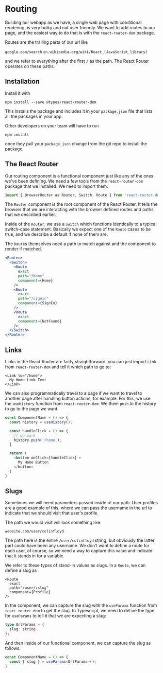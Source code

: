 # Routing

Building our webapp as we have, a single web page with conditional rendering, is very bulky and not user friendly. We want to add routes to our page, and the easiest way to do that is with the `react-router-dom` package.

Routes are the trailing parts of our url like

`google.com/search`
`en.wikipedia.org/wiki/React_(JavaScript_library)`

and we refer to everything after the first `/` as the path. The React Router operates on these paths.

## Installation

Install it with 

`npm install --save @types/react-router-dom`

This installs the package and includes it in your `package.json` file that lists all the packages in your app.

Other developers on your team will have to run

`npm install`

once they pull your `package.json` change from the git repo to install the package.

## The React Router

Our routing component is a functional component just like any of the ones we've been defining. We need a few tools from the `react-router-dom` package that we installed. We need to import them:

```typescript
import { BrowserRouter as Router, Switch, Route } from 'react-router-dom';
```

The `Router` component is the root component of the React Router. It tells the browser that we are interacting with the browser defined routes and paths that we described earlier.

Inside of the `Router`, we use a `Switch` which functions identically to a typical switch-case statement. Basically we expect one of the `Route` cases to be true, and we describe a default if none of them are.

The `Route`s themselves need a path to match against and the component to render if matched.

```jsx
<Router>
  <Switch>
    <Route
      exact
      path="/home"
      component={Home}
    />
    <Route
      exact
      path="/signin"
      component={SignIn}
    />
    <Route
      exact
      component={NotFound}
    />
  </Switch>
</Router>
```

## Links

Links in the React Router are fairly straightforward, you can just import `Link` from `react-router-dom` and tell it which path to go to:

```tsx
<Link to="/home">
  My Home Link Text
</Link>
```

We can also programmatically travel to a page if we want to travel to another page after handling button actions, for example. For this, we use the `useHistory` function from `react-router-dom`. We them `push` to the history to go to the page we want.

```typescript
const ComponentName = () => {
  const history = useHistory();

  const handleClick = () => {
    // do work
    history.push('/home');
  }

  return (
    <button onClick={handleClick} >
      My Home Button
    </button>
  )
}
```

## Slugs

Sometimes we will need parameters passed inside of our path. User profiles are a good example of this, where we can pass the username in the url to indicate that we should visit that user's profile.

The path we would visit will look something like

`website.com/user/colinfloyd`

The path here is the entire `/user/colinfloyd` string, but obviously the latter part could have been any username. We don't want to define a route for each user, of course, so we need a way to capture this value and indicate that it stands in for a variable.

We refer to these types of stand-in values as slugs. In a `Route`, we can define a slug as

```tsx
<Route
  exact
  path="/user/:slug"
  component={Profile}
/>
```

In the component, we can capture the slug with the `useParams` function from `react-router-dom` to get the slug. In Typescript, we need to define the type for `useParams` to tell it that we are expecting a slug:

```typescript
type UrlParams = {
  slug: string
};
```

And then inside of our functional component, we can capture the slug as follows:

```typescript
const ComponentName = () => {
  const { slug } = useParams<UrlParams>();
}
```